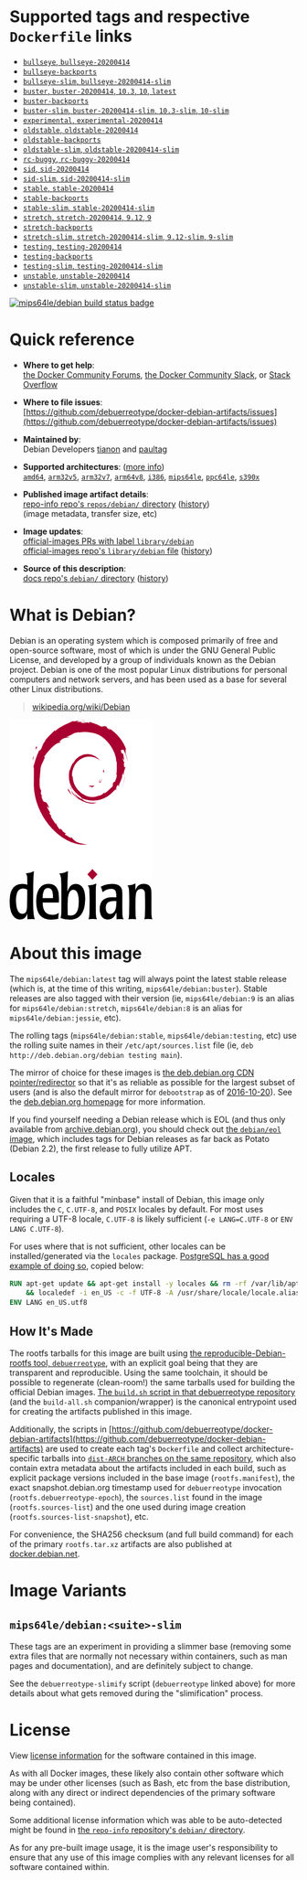 <!--

********************************************************************************

WARNING:

    DO NOT EDIT "debian/README.md"

    IT IS AUTO-GENERATED

    (from the other files in "debian/" combined with a set of templates)

********************************************************************************

-->

# Supported tags and respective `Dockerfile` links

-	[`bullseye`, `bullseye-20200414`](https://github.com/debuerreotype/docker-debian-artifacts/blob/3a2dcea7b1bebdac5fc03fb966e4a91d94f08450/bullseye/Dockerfile)
-	[`bullseye-backports`](https://github.com/debuerreotype/docker-debian-artifacts/blob/3a2dcea7b1bebdac5fc03fb966e4a91d94f08450/bullseye/backports/Dockerfile)
-	[`bullseye-slim`, `bullseye-20200414-slim`](https://github.com/debuerreotype/docker-debian-artifacts/blob/3a2dcea7b1bebdac5fc03fb966e4a91d94f08450/bullseye/slim/Dockerfile)
-	[`buster`, `buster-20200414`, `10.3`, `10`, `latest`](https://github.com/debuerreotype/docker-debian-artifacts/blob/3a2dcea7b1bebdac5fc03fb966e4a91d94f08450/buster/Dockerfile)
-	[`buster-backports`](https://github.com/debuerreotype/docker-debian-artifacts/blob/3a2dcea7b1bebdac5fc03fb966e4a91d94f08450/buster/backports/Dockerfile)
-	[`buster-slim`, `buster-20200414-slim`, `10.3-slim`, `10-slim`](https://github.com/debuerreotype/docker-debian-artifacts/blob/3a2dcea7b1bebdac5fc03fb966e4a91d94f08450/buster/slim/Dockerfile)
-	[`experimental`, `experimental-20200414`](https://github.com/debuerreotype/docker-debian-artifacts/blob/3a2dcea7b1bebdac5fc03fb966e4a91d94f08450/experimental/Dockerfile)
-	[`oldstable`, `oldstable-20200414`](https://github.com/debuerreotype/docker-debian-artifacts/blob/3a2dcea7b1bebdac5fc03fb966e4a91d94f08450/oldstable/Dockerfile)
-	[`oldstable-backports`](https://github.com/debuerreotype/docker-debian-artifacts/blob/3a2dcea7b1bebdac5fc03fb966e4a91d94f08450/oldstable/backports/Dockerfile)
-	[`oldstable-slim`, `oldstable-20200414-slim`](https://github.com/debuerreotype/docker-debian-artifacts/blob/3a2dcea7b1bebdac5fc03fb966e4a91d94f08450/oldstable/slim/Dockerfile)
-	[`rc-buggy`, `rc-buggy-20200414`](https://github.com/debuerreotype/docker-debian-artifacts/blob/3a2dcea7b1bebdac5fc03fb966e4a91d94f08450/rc-buggy/Dockerfile)
-	[`sid`, `sid-20200414`](https://github.com/debuerreotype/docker-debian-artifacts/blob/3a2dcea7b1bebdac5fc03fb966e4a91d94f08450/sid/Dockerfile)
-	[`sid-slim`, `sid-20200414-slim`](https://github.com/debuerreotype/docker-debian-artifacts/blob/3a2dcea7b1bebdac5fc03fb966e4a91d94f08450/sid/slim/Dockerfile)
-	[`stable`, `stable-20200414`](https://github.com/debuerreotype/docker-debian-artifacts/blob/3a2dcea7b1bebdac5fc03fb966e4a91d94f08450/stable/Dockerfile)
-	[`stable-backports`](https://github.com/debuerreotype/docker-debian-artifacts/blob/3a2dcea7b1bebdac5fc03fb966e4a91d94f08450/stable/backports/Dockerfile)
-	[`stable-slim`, `stable-20200414-slim`](https://github.com/debuerreotype/docker-debian-artifacts/blob/3a2dcea7b1bebdac5fc03fb966e4a91d94f08450/stable/slim/Dockerfile)
-	[`stretch`, `stretch-20200414`, `9.12`, `9`](https://github.com/debuerreotype/docker-debian-artifacts/blob/3a2dcea7b1bebdac5fc03fb966e4a91d94f08450/stretch/Dockerfile)
-	[`stretch-backports`](https://github.com/debuerreotype/docker-debian-artifacts/blob/3a2dcea7b1bebdac5fc03fb966e4a91d94f08450/stretch/backports/Dockerfile)
-	[`stretch-slim`, `stretch-20200414-slim`, `9.12-slim`, `9-slim`](https://github.com/debuerreotype/docker-debian-artifacts/blob/3a2dcea7b1bebdac5fc03fb966e4a91d94f08450/stretch/slim/Dockerfile)
-	[`testing`, `testing-20200414`](https://github.com/debuerreotype/docker-debian-artifacts/blob/3a2dcea7b1bebdac5fc03fb966e4a91d94f08450/testing/Dockerfile)
-	[`testing-backports`](https://github.com/debuerreotype/docker-debian-artifacts/blob/3a2dcea7b1bebdac5fc03fb966e4a91d94f08450/testing/backports/Dockerfile)
-	[`testing-slim`, `testing-20200414-slim`](https://github.com/debuerreotype/docker-debian-artifacts/blob/3a2dcea7b1bebdac5fc03fb966e4a91d94f08450/testing/slim/Dockerfile)
-	[`unstable`, `unstable-20200414`](https://github.com/debuerreotype/docker-debian-artifacts/blob/3a2dcea7b1bebdac5fc03fb966e4a91d94f08450/unstable/Dockerfile)
-	[`unstable-slim`, `unstable-20200414-slim`](https://github.com/debuerreotype/docker-debian-artifacts/blob/3a2dcea7b1bebdac5fc03fb966e4a91d94f08450/unstable/slim/Dockerfile)

[![mips64le/debian build status badge](https://img.shields.io/jenkins/s/https/doi-janky.infosiftr.net/job/multiarch/job/mips64le/job/debian.svg?label=mips64le/debian%20%20build%20job)](https://doi-janky.infosiftr.net/job/multiarch/job/mips64le/job/debian/)

# Quick reference

-	**Where to get help**:  
	[the Docker Community Forums](https://forums.docker.com/), [the Docker Community Slack](http://dockr.ly/slack), or [Stack Overflow](https://stackoverflow.com/search?tab=newest&q=docker)

-	**Where to file issues**:  
	[https://github.com/debuerreotype/docker-debian-artifacts/issues](https://github.com/debuerreotype/docker-debian-artifacts/issues)

-	**Maintained by**:  
	Debian Developers [tianon](https://qa.debian.org/developer.php?login=tianon) and [paultag](https://qa.debian.org/developer.php?login=paultag)

-	**Supported architectures**: ([more info](https://github.com/docker-library/official-images#architectures-other-than-amd64))  
	[`amd64`](https://hub.docker.com/r/amd64/debian/), [`arm32v5`](https://hub.docker.com/r/arm32v5/debian/), [`arm32v7`](https://hub.docker.com/r/arm32v7/debian/), [`arm64v8`](https://hub.docker.com/r/arm64v8/debian/), [`i386`](https://hub.docker.com/r/i386/debian/), [`mips64le`](https://hub.docker.com/r/mips64le/debian/), [`ppc64le`](https://hub.docker.com/r/ppc64le/debian/), [`s390x`](https://hub.docker.com/r/s390x/debian/)

-	**Published image artifact details**:  
	[repo-info repo's `repos/debian/` directory](https://github.com/docker-library/repo-info/blob/master/repos/debian) ([history](https://github.com/docker-library/repo-info/commits/master/repos/debian))  
	(image metadata, transfer size, etc)

-	**Image updates**:  
	[official-images PRs with label `library/debian`](https://github.com/docker-library/official-images/pulls?q=label%3Alibrary%2Fdebian)  
	[official-images repo's `library/debian` file](https://github.com/docker-library/official-images/blob/master/library/debian) ([history](https://github.com/docker-library/official-images/commits/master/library/debian))

-	**Source of this description**:  
	[docs repo's `debian/` directory](https://github.com/docker-library/docs/tree/master/debian) ([history](https://github.com/docker-library/docs/commits/master/debian))

# What is Debian?

Debian is an operating system which is composed primarily of free and open-source software, most of which is under the GNU General Public License, and developed by a group of individuals known as the Debian project. Debian is one of the most popular Linux distributions for personal computers and network servers, and has been used as a base for several other Linux distributions.

> [wikipedia.org/wiki/Debian](https://en.wikipedia.org/wiki/Debian)

![logo](https://raw.githubusercontent.com/docker-library/docs/b449be7df57e9ed9086bb5821bfb5d6cdc5d67a4/debian/logo.png)

# About this image

The `mips64le/debian:latest` tag will always point the latest stable release (which is, at the time of this writing, `mips64le/debian:buster`). Stable releases are also tagged with their version (ie, `mips64le/debian:9` is an alias for `mips64le/debian:stretch`, `mips64le/debian:8` is an alias for `mips64le/debian:jessie`, etc).

The rolling tags (`mips64le/debian:stable`, `mips64le/debian:testing`, etc) use the rolling suite names in their `/etc/apt/sources.list` file (ie, `deb http://deb.debian.org/debian testing main`).

The mirror of choice for these images is [the deb.debian.org CDN pointer/redirector](https://deb.debian.org) so that it's as reliable as possible for the largest subset of users (and is also the default mirror for `debootstrap` as of [2016-10-20](https://anonscm.debian.org/cgit/d-i/debootstrap.git/commit/?id=9e8bc60ad1ccf3a25ce7890526b70059f3e770de)). See the [deb.debian.org homepage](https://deb.debian.org) for more information.

If you find yourself needing a Debian release which is EOL (and thus only available from [archive.debian.org](http://archive.debian.org)), you should check out [the `debian/eol` image](https://hub.docker.com/r/debian/eol/), which includes tags for Debian releases as far back as Potato (Debian 2.2), the first release to fully utilize APT.

## Locales

Given that it is a faithful "minbase" install of Debian, this image only includes the `C`, `C.UTF-8`, and `POSIX` locales by default. For most uses requiring a UTF-8 locale, `C.UTF-8` is likely sufficient (`-e LANG=C.UTF-8` or `ENV LANG C.UTF-8`).

For uses where that is not sufficient, other locales can be installed/generated via the `locales` package. [PostgreSQL has a good example of doing so](https://github.com/docker-library/postgres/blob/69bc540ecfffecce72d49fa7e4a46680350037f9/9.6/Dockerfile#L21-L24), copied below:

```dockerfile
RUN apt-get update && apt-get install -y locales && rm -rf /var/lib/apt/lists/* \
	&& localedef -i en_US -c -f UTF-8 -A /usr/share/locale/locale.alias en_US.UTF-8
ENV LANG en_US.utf8
```

## How It's Made

The rootfs tarballs for this image are built using [the reproducible-Debian-rootfs tool, `debuerreotype`](https://github.com/debuerreotype/debuerreotype), with an explicit goal being that they are transparent and reproducible. Using the same toolchain, it should be possible to regenerate (clean-room!) the same tarballs used for building the official Debian images. [The `build.sh` script in that debuerreotype repository](https://github.com/debuerreotype/debuerreotype/blob/master/build.sh) (and the `build-all.sh` companion/wrapper) is the canonical entrypoint used for creating the artifacts published in this image.

Additionally, the scripts in [https://github.com/debuerreotype/docker-debian-artifacts](https://github.com/debuerreotype/docker-debian-artifacts) are used to create each tag's `Dockerfile` and collect architecture-specific tarballs into [`dist-ARCH` branches on the same repository](https://github.com/debuerreotype/docker-debian-artifacts/branches), which also contain extra metadata about the artifacts included in each build, such as explicit package versions included in the base image (`rootfs.manifest`), the exact snapshot.debian.org timestamp used for `debuerreotype` invocation (`rootfs.debuerreotype-epoch`), the `sources.list` found in the image (`rootfs.sources-list`) and the one used during image creation (`rootfs.sources-list-snapshot`), etc.

For convenience, the SHA256 checksum (and full build command) for each of the primary `rootfs.tar.xz` artifacts are also published at [docker.debian.net](https://docker.debian.net/).

# Image Variants

## `mips64le/debian:<suite>-slim`

These tags are an experiment in providing a slimmer base (removing some extra files that are normally not necessary within containers, such as man pages and documentation), and are definitely subject to change.

See the `debuerreotype-slimify` script (`debuerreotype` linked above) for more details about what gets removed during the "slimification" process.

# License

View [license information](https://www.debian.org/social_contract#guidelines) for the software contained in this image.

As with all Docker images, these likely also contain other software which may be under other licenses (such as Bash, etc from the base distribution, along with any direct or indirect dependencies of the primary software being contained).

Some additional license information which was able to be auto-detected might be found in [the `repo-info` repository's `debian/` directory](https://github.com/docker-library/repo-info/tree/master/repos/debian).

As for any pre-built image usage, it is the image user's responsibility to ensure that any use of this image complies with any relevant licenses for all software contained within.
